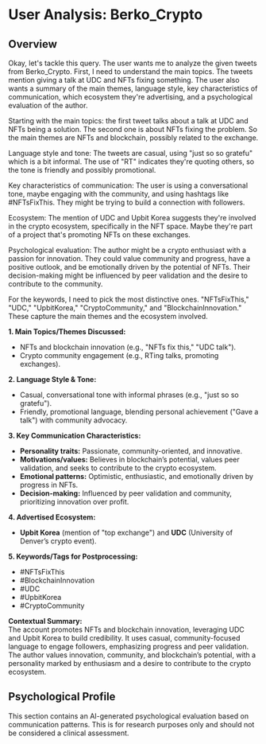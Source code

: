 # User Analysis: Berko_Crypto

## Overview

<think>
Okay, let's tackle this query. The user wants me to analyze the given tweets from Berko_Crypto. First, I need to understand the main topics. The tweets mention giving a talk at UDC and NFTs fixing something. The user also wants a summary of the main themes, language style, key characteristics of communication, which ecosystem they're advertising, and a psychological evaluation of the author.

Starting with the main topics: the first tweet talks about a talk at UDC and NFTs being a solution. The second one is about NFTs fixing the problem. So the main themes are NFTs and blockchain, possibly related to the exchange.

Language style and tone: The tweets are casual, using "just so so gratefu" which is a bit informal. The use of "RT" indicates they're quoting others, so the tone is friendly and possibly promotional.

Key characteristics of communication: The user is using a conversational tone, maybe engaging with the community, and using hashtags like #NFTsFixThis. They might be trying to build a connection with followers.

Ecosystem: The mention of UDC and Upbit Korea suggests they're involved in the crypto ecosystem, specifically in the NFT space. Maybe they're part of a project that's promoting NFTs on these exchanges.

Psychological evaluation: The author might be a crypto enthusiast with a passion for innovation. They could value community and progress, have a positive outlook, and be emotionally driven by the potential of NFTs. Their decision-making might be influenced by peer validation and the desire to contribute to the community.

For the keywords, I need to pick the most distinctive ones. "NFTsFixThis," "UDC," "UpbitKorea," "CryptoCommunity," and "BlockchainInnovation." These capture the main themes and the ecosystem involved.
</think>

**1. Main Topics/Themes Discussed:**  
- NFTs and blockchain innovation (e.g., "NFTs fix this," "UDC talk").  
- Crypto community engagement (e.g., RTing talks, promoting exchanges).  

**2. Language Style & Tone:**  
- Casual, conversational tone with informal phrases (e.g., "just so so gratefu").  
- Friendly, promotional language, blending personal achievement ("Gave a talk") with community advocacy.  

**3. Key Communication Characteristics:**  
- **Personality traits:** Passionate, community-oriented, and innovative.  
- **Motivations/values:** Believes in blockchain’s potential, values peer validation, and seeks to contribute to the crypto ecosystem.  
- **Emotional patterns:** Optimistic, enthusiastic, and emotionally driven by progress in NFTs.  
- **Decision-making:** Influenced by peer validation and community, prioritizing innovation over profit.  

**4. Advertised Ecosystem:**  
- **Upbit Korea** (mention of "top exchange") and **UDC** (University of Denver’s crypto event).  

**5. Keywords/Tags for Postprocessing:**  
- #NFTsFixThis  
- #BlockchainInnovation  
- #UDC  
- #UpbitKorea  
- #CryptoCommunity  

**Contextual Summary:**  
The account promotes NFTs and blockchain innovation, leveraging UDC and Upbit Korea to build credibility. It uses casual, community-focused language to engage followers, emphasizing progress and peer validation. The author values innovation, community, and blockchain’s potential, with a personality marked by enthusiasm and a desire to contribute to the crypto ecosystem.

## Psychological Profile

This section contains an AI-generated psychological evaluation based on communication patterns. This is for research purposes only and should not be considered a clinical assessment.